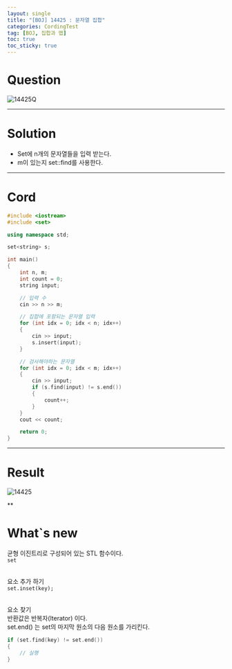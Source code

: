 ```yaml
---
layout: single
title: "[BOJ] 14425 : 문자열 집합"
categories: CordingTest
tag: [BOJ, 집합과 맵]
toc: true
toc_sticky: true
---
```


# Question
![14425Q](https://user-images.githubusercontent.com/97664446/172047120-d443cfcd-464f-4455-b558-b96a31c0e90b.PNG)

***

# Solution
- Set에 n개의 문자열들을 입력 받는다.
- m이 있는지 set::find를 사용한다.

*** 

# Cord
```c++
#include <iostream>
#include <set>

using namespace std;

set<string> s;

int main()
{
    int n, m;
    int count = 0;
    string input;

    // 입력 수
    cin >> n >> m;

    // 집합에 포함되는 문자열 입력
    for (int idx = 0; idx < n; idx++)
    {
        cin >> input;
        s.insert(input);
    }

    // 검사해야하는 문자열
    for (int idx = 0; idx < m; idx++)
    {
        cin >> input;
        if (s.find(input) != s.end())
        {
            count++;
        }
    }
    cout << count;

    return 0;
}
```

***

# Result
![14425](https://user-images.githubusercontent.com/97664446/172047124-a8f0fa74-9536-472e-873b-79a82f6ad5b9.PNG)

**

# What`s new
균형 이진트리로 구성되어 있는 STL 함수이다. <br>
`set` <br><br>

요소 추가 하기 <br>
`set.inset(key);` <br> <br>

요소 찾기 <br>
반환값은 반복자(lterator) 이다. <br> 
set.end() 는 set의 마지막 원소의 다음 원소를 가리킨다. <br>
```c++
if (set.find(key) != set.end())
{
    // 실행
}
```

